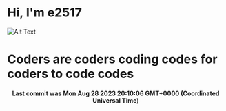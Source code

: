 # Hi, I'm e2517

![Alt Text](https://github.com/E2517/e2517/blob/master/images/background.gif)

# Coders are coders coding codes for coders to code codes

<h4 align="center">Last commit was Mon Aug 28 2023 20:10:06 GMT+0000 (Coordinated Universal Time)</h4>
